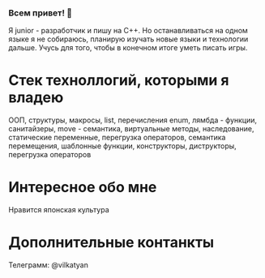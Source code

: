 ### Всем привет! 👋

Я junior - разработчик и пишу на С++. Но останавливаться на одном языке я не собираюсь, планирую изучать новые языки и технологии дальше. Учусь для того, чтобы в конечном итоге уметь писать игры. 
# Стек техноллогий, которыми я владею 
ООП, структуры, макросы, list, перечисления enum, лямбда - функции, санитайзеры, move - семантика, виртуальные методы, наследование, статические переменные, перегрузка операторов, семантика перемещения,  шаблонные функции, конструкторы, диструкторы, перегрузка операторов
# Интересное обо мне 
Нравится японская культура
# Дополнительные контанкты 
Телеграмм: @vilkatyan 
